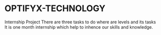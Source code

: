 # OPTIFYX-TECHNOLOGY
Internship Project
There are three tasks to do where are levels and its tasks
It is one month internship which help to inhence our skills and knowledge.


